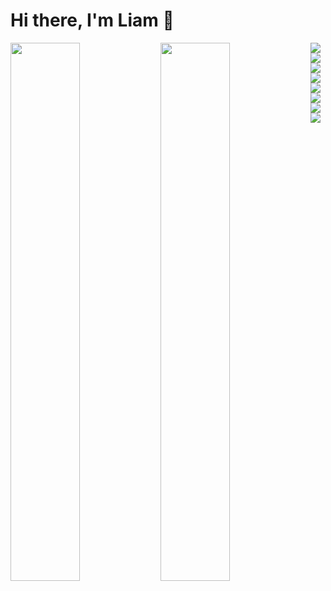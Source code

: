 # Hi there, I'm Liam 👋

<img align="left" width="47%" src="https://github-readme-stats.vercel.app/api?username=Isaev3-IV&show_icons=true&theme=radical" />

<img align="left" width="47%" src="https://github-readme-stats.vercel.app/api/top-langs/?username=Isaev3-IV&layout=compact" />

<img align="left" src="https://img.shields.io/badge/javascript-%23323330.svg?style=for-the-badge&logo=javascript&logoColor=%23F7DF1E" />

<img align="left" src="https://img.shields.io/badge/react-%2320232a.svg?style=for-the-badge&logo=react&logoColor=%2361DAFB" />

<img align="left" src="https://img.shields.io/badge/redux-%23593d88.svg?style=for-the-badge&logo=redux&logoColor=white" />

<img align="left" src="https://img.shields.io/badge/html5-%23E34F26.svg?style=for-the-badge&logo=html5&logoColor=white" />

<img align="left" src="https://img.shields.io/badge/css3-%231572B6.svg?style=for-the-badge&logo=css3&logoColor=white" />

<img align="left" src="https://img.shields.io/badge/SASS-hotpink.svg?style=for-the-badge&logo=SASS&logoColor=white" />

<img align="left" src="https://img.shields.io/badge/styled--components-DB7093?style=for-the-badge&logo=styled-components&logoColor=white" />

<img align="left" src="https://img.shields.io/badge/MUI-%230081CB.svg?style=for-the-badge&logo=mui&logoColor=white" />
